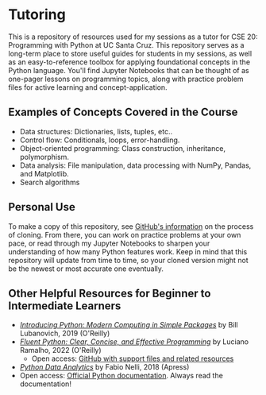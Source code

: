 # Tutoring
This is a repository of resources used for my sessions as a tutor for CSE 20: Programming with Python at UC Santa Cruz. This repository serves as a long-term place to store useful guides for students in my sessions, as well as an easy-to-reference toolbox for applying foundational concepts in the Python language. You'll find Jupyter Notebooks that can be thought of as one-pager lessons on programming topics, along with practice problem files for active learning and concept-application.

## Examples of Concepts Covered in the Course
- Data structures: Dictionaries, lists, tuples, etc..
- Control flow: Conditionals, loops, error-handling.
- Object-oriented programming: Class construction, inheritance, polymorphism.
- Data analysis: File manipulation, data processing with NumPy, Pandas, and Matplotlib.
- Search algorithms 

## Personal Use
To make a copy of this repository, see [GitHub's information](https://docs.github.com/en/desktop/contributing-and-collaborating-using-github-desktop/adding-and-cloning-repositories/cloning-and-forking-repositories-from-github-desktop) on the process of cloning. From there, you can work on practice problems at your own pace, or read through my Jupyter Notebooks to sharpen your understanding of how many Python features work. Keep in mind that this repository will update from time to time, so your cloned version might not be the newest or most accurate one eventually.

## Other Helpful Resources for Beginner to Intermediate Learners
- [*Introducing Python: Modern Computing in Simple Packages*](https://www.oreilly.com/library/view/introducing-python-2nd/9781492051374/) by Bill Lubanovich, 2019 (O'Reilly)
- [*Fluent Python: Clear, Concise, and Effective Programming*](https://www.oreilly.com/library/view/fluent-python-2nd/9781492056348/) by Luciano Ramalho, 2022 (O'Reilly)
    - Open access: [GitHub with support files and related resources](https://github.com/fluentpython)
- [*Python Data Analytics*](https://link.springer.com/book/10.1007/978-1-4842-3913-1) by Fabio Nelli, 2018 (Apress)
- Open access: [Official Python documentation](https://www.python.org/doc/). Always read the documentation!
